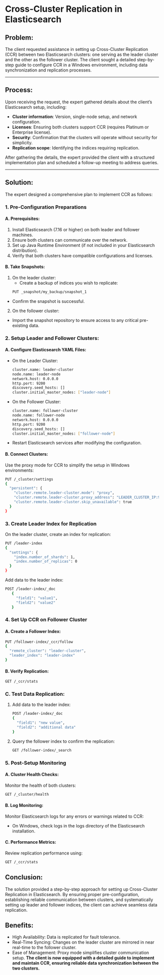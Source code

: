 # Cross-Cluster Replication in Elasticsearch

## Problem:
The client requested assistance in setting up Cross-Cluster Replication (CCR) between two Elasticsearch clusters: one serving as the leader cluster and the other as the follower cluster. The client sought a detailed step-by-step guide to configure CCR in a Windows environment, including data synchronization and replication processes.

---

## Process:
Upon receiving the request, the expert gathered details about the client’s Elasticsearch setup, including:
- **Cluster information**: Version, single-node setup, and network configuration.
- **Licenses**: Ensuring both clusters support CCR (requires Platinum or Enterprise license).
- **Security**: Confirmation that the clusters will operate without security for simplicity.
- **Replication scope**: Identifying the indices requiring replication.

After gathering the details, the expert provided the client with a structured implementation plan and scheduled a follow-up meeting to address queries.

---

## Solution:
The expert designed a comprehensive plan to implement CCR as follows:

### 1. Pre-Configuration Preparations

#### A. Prerequisites:
1. Install Elasticsearch (7.16 or higher) on both leader and follower machines.
2. Ensure both clusters can communicate over the network.
3. Set up Java Runtime Environment (if not included in your Elasticsearch distribution).
4. Verify that both clusters have compatible configurations and licenses.

#### B. Take Snapshots:
1. On the leader cluster:
   - Create a backup of indices you wish to replicate:
   ```bash
   PUT _snapshot/my_backup/snapshot_1

- Confirm the snapshot is successful.
2. On the follower cluster:
- Import the snapshot repository to ensure access to any critical pre-existing data.

### 2. Setup Leader and Follower Clusters:
#### A. Configure Elasticsearch YAML Files:
- On the Leader Cluster:
   ```bash
   cluster.name: leader-cluster
   node.name: leader-node
   network.host: 0.0.0.0
   http.port: 9200
   discovery.seed_hosts: []
   cluster.initial_master_nodes: ["leader-node"]
- On the Follower Cluster:
   ```bash
   cluster.name: follower-cluster
   node.name: follower-node
   network.host: 0.0.0.0
   http.port: 9200
   discovery.seed_hosts: []
   cluster.initial_master_nodes: ["follower-node"]
- Restart Elasticsearch services after modifying the configuration.
#### B. Connect Clusters:
Use the proxy mode for CCR to simplify the setup in Windows environments:
   ```bash
   PUT /_cluster/settings
   {
     "persistent": {
       "cluster.remote.leader-cluster.mode": "proxy",
       "cluster.remote.leader-cluster.proxy_address": "LEADER_CLUSTER_IP:9300",
       "cluster.remote.leader-cluster.skip_unavailable": true
     }
   }
```
### 3. Create Leader Index for Replication
On the leader cluster, create an index for replication:
   ```bash
   PUT /leader-index
   {
     "settings": {
       "index.number_of_shards": 1,
       "index.number_of_replicas": 0
     }
   }
```
Add data to the leader index:
   ```bash
   POST /leader-index/_doc
      {
        "field1": "value1",
        "field2": "value2"
      }
   ```
### 4. Set Up CCR on Follower Cluster
   #### A. Create a Follower Index:
   ```bash
   PUT /follower-index/_ccr/follow
   {
     "remote_cluster": "leader-cluster",
     "leader_index": "leader-index"
   }
```
   #### B. Verify Replication:
   ```bash
   GET /_ccr/stats
   ```
   ### C. Test Data Replication:
1. Add data to the leader index:
   ```bash
   POST /leader-index/_doc
   {
     "field1": "new value",
     "field2": "additional data"
   }
   ```
2. Query the follower index to confirm the replication:
   ```bash
   GET /follower-index/_search
   ```
### 5. Post-Setup Monitoring
#### A. Cluster Health Checks:
Monitor the health of both clusters:
   ```bash
   GET /_cluster/health
   ```
#### B. Log Monitoring:
Monitor Elasticsearch logs for any errors or warnings related to CCR:

- On Windows, check logs in the logs directory of the Elasticsearch installation.
#### C. Performance Metrics:
Review replication performance using:
   ```bash
   GET /_ccr/stats
   ```
## Conclusion:
The solution provided a step-by-step approach for setting up Cross-Cluster Replication in Elasticsearch. By ensuring proper pre-configuration, establishing reliable communication between clusters, and systematically setting up leader and follower indices, the client can achieve seamless data replication.

## Benefits:
- High Availability: Data is replicated for fault tolerance.
- Real-Time Syncing: Changes on the leader cluster are mirrored in near real-time to the follower cluster.
- Ease of Management: Proxy mode simplifies cluster communication setup.
**The client is now equipped with a detailed guide to implement and maintain CCR, ensuring reliable data synchronization between the two clusters.**
